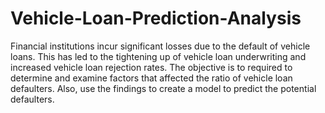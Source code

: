 # Vehicle-Loan-Prediction-Analysis
Financial institutions incur significant losses due to the default of vehicle loans.
This has led to the tightening up of vehicle loan underwriting and increased vehicle loan rejection rates.
The objective is to required to determine and examine factors that affected the ratio of vehicle loan defaulters.
Also, use the findings to create a model to predict the potential defaulters.
